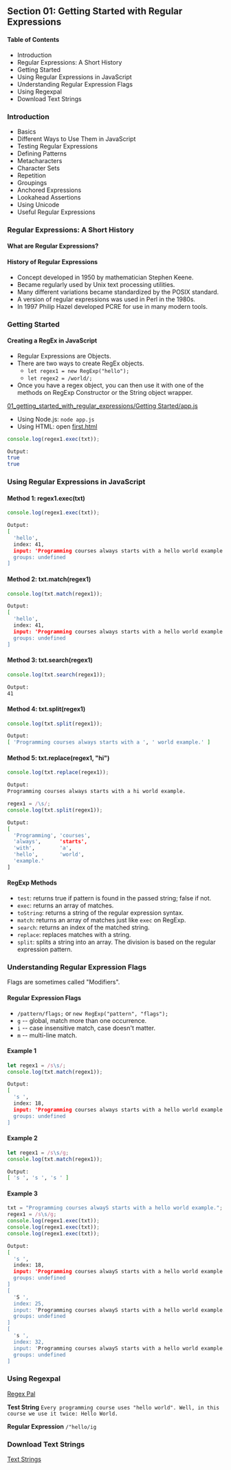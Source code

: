 ## Section 01: Getting Started with Regular Expressions

#### Table of Contents

- Introduction
- Regular Expressions: A Short History
- Getting Started
- Using Regular Expressions in JavaScript
- Understanding Regular Expression Flags
- Using Regexpal
- Download Text Strings

### Introduction

- Basics
- Different Ways to Use Them in JavaScript
- Testing Regular Expressions
- Defining Patterns
- Metacharacters
- Character Sets
- Repetition
- Groupings
- Anchored Expressions
- Lookahead Assertions
- Using Unicode
- Useful Regular Expressions

### Regular Expressions: A Short History

#### What are Regular Expressions?

#### History of Regular Expressions

- Concept developed in 1950 by mathematician Stephen Keene.
- Became regularly used by Unix text processing utilities.
- Many different variations became standardized by the POSIX standard.
- A version of regular expressions was used in Perl in the 1980s.
- In 1997 Philip Hazel developed PCRE for use in many modern tools.

### Getting Started

#### Creating a RegEx in JavaScript

- Regular Expressions are Objects.
- There are two ways to create RegEx objects.
  - `let regex1 = new RegExp("hello");`
  - `let regex2 = /world/;`
- Once you have a regex object, you can then use it with one of the methods on RegExp Constructor
  or the String object wrapper.

[01_getting_started_with_regular_expressions/Getting Started/app.js](/Mastering%20Regular%20Expressions%20in%20JavaScript//01_getting_started_with_regular_expressions/Getting%20Started/app.js)

- Using Node.js: `node app.js`
- Using HTML: open [first.html](/Mastering%20Regular%20Expressions%20in%20JavaScript/01_getting_started_with_regular_expressions/Getting%20Started/first.html)

```js
console.log(regex1.exec(txt));
```

```bash
Output:
true
true
```

### Using Regular Expressions in JavaScript

#### Method 1: regex1.exec(txt)

```js
console.log(regex1.exec(txt));
```

```bash
Output:
[
  'hello',
  index: 41,
  input: 'Programming courses always starts with a hello world example.',
  groups: undefined
]
```

#### Method 2: txt.match(regex1)

```js
console.log(txt.match(regex1));
```

```bash
Output:
[
  'hello',
  index: 41,
  input: 'Programming courses always starts with a hello world example.',
  groups: undefined
]
```

#### Method 3: txt.search(regex1)

```js
console.log(txt.search(regex1));
```

```bash
Output:
41
```

#### Method 4: txt.split(regex1)

```js
console.log(txt.split(regex1));
```

```bash
Output:
[ 'Programming courses always starts with a ', ' world example.' ]
```

#### Method 5: txt.replace(regex1, "hi")

```js
console.log(txt.replace(regex1));
```

```bash
Output:
Programming courses always starts with a hi world example.
```

```js
regex1 = /\s/;
console.log(txt.split(regex1));
```

```bash
Output:
[
  'Programming', 'courses',
  'always',      'starts',
  'with',        'a',
  'hello',       'world',
  'example.'
]
```

#### RegExp Methods

- `test`: returns true if pattern is found in the passed string; false if not.
- `exec`: returns an array of matches.
- `toString`: returns a string of the regular expression syntax.
- `match`: returns an array of matches just like `exec` on RegExp.
- `search`: returns an index of the matched string.
- `replace`: replaces matches with a string.
- `split`: splits a string into an array. The division is based on the regular
  expression pattern.

### Understanding Regular Expression Flags

Flags are sometimes called "Modifiers".

#### Regular Expression Flags

- `/pattern/flags;` or `new RegExp("pattern", "flags");`
- `g` -- global, match more than one occurrence.
- `i` -- case insensitive match, case doesn't matter.
- `m` -- multi-line match.

#### Example 1

```js
let regex1 = /s\s/;
console.log(txt.match(regex1));
```

```bash
Output:
[
  's ',
  index: 18,
  input: 'Programming courses always starts with a hello world example.',
  groups: undefined
]
```

#### Example 2

```js
let regex1 = /s\s/g;
console.log(txt.match(regex1));
```

```bash
Output:
[ 's ', 's ', 's ' ]
```

#### Example 3

```js
txt = "Programming courses alwayS starts with a hello world example.";
regex1 = /s\s/g;
console.log(regex1.exec(txt));
console.log(regex1.exec(txt));
console.log(regex1.exec(txt));
```

```bash
Output:
[
  's ',
  index: 18,
  input: 'Programming courses alwayS starts with a hello world example.',
  groups: undefined
]
[
  'S ',
  index: 25,
  input: 'Programming courses alwayS starts with a hello world example.',
  groups: undefined
]
[
  's ',
  index: 32,
  input: 'Programming courses alwayS starts with a hello world example.',
  groups: undefined
]
```

### Using Regexpal

[Regex Pal](https://www.regexpal.com/)

**Test String**
`Every programming course uses "hello world". Well, in this course we use it twice: Hello World.`

**Regular Expression**
`/"hello/ig`

### Download Text Strings

[Text Strings](/Mastering%20Regular%20Expressions%20in%20JavaScript/01_getting_started_with_regular_expressions/TextStrings/)
